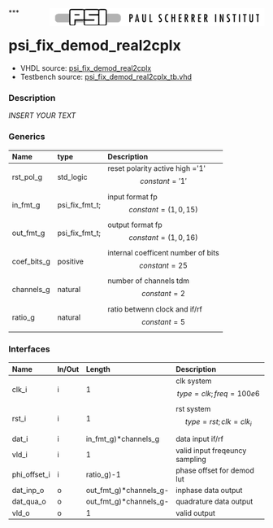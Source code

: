 <img align="right" src="../doc/psi_logo.png">
***

# psi_fix_demod_real2cplx
 - VHDL source: [psi_fix_demod_real2cplx](../hdl/psi_fix_demod_real2cplx.vhd)
 - Testbench source: [psi_fix_demod_real2cplx_tb.vhd](../testbench/psi_fix_demod_real2cplx_tb/psi_fix_demod_real2cplx_tb.vhd)

### Description
*INSERT YOUR TEXT*

### Generics
| Name        | type           | Description                                          |
|:------------|:---------------|:-----------------------------------------------------|
| rst_pol_g   | std_logic      | reset polarity active high ='1' $$ constant = '1' $$ |
| in_fmt_g    | psi_fix_fmt_t; | input format fp $$ constant=(1,0,15) $$              |
| out_fmt_g   | psi_fix_fmt_t; | output format fp $$ constant=(1,0,16) $$             |
| coef_bits_g | positive       | internal coefficent number of bits $$ constant=25 $$ |
| channels_g  | natural        | number of channels tdm $$ constant=2 $$              |
| ratio_g     | natural        | ratio betwenn clock and if/rf $$ constant=5 $$       |

### Interfaces
| Name         | In/Out   | Length                 | Description                           |
|:-------------|:---------|:-----------------------|:--------------------------------------|
| clk_i        | i        | 1                      | clk system $$ type=clk; freq=100e6 $$ |
| rst_i        | i        | 1                      | rst system $$ type=rst; clk=clk_i $$  |
| dat_i        | i        | in_fmt_g)*channels_g   | data input if/rf                      |
| vld_i        | i        | 1                      | valid input freqeuncy sampling        |
| phi_offset_i | i        | ratio_g)-1             | phase offset for demod lut            |
| dat_inp_o    | o        | out_fmt_g)*channels_g- | inphase data output                   |
| dat_qua_o    | o        | out_fmt_g)*channels_g- | quadrature data output                |
| vld_o        | o        | 1                      | valid output                          |